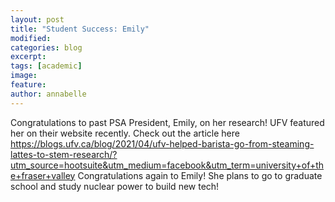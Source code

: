 ```yaml
---
layout: post
title: "Student Success: Emily"
modified:
categories: blog
excerpt: 
tags: [academic]
image:
feature:  
author: annabelle
---
```

Congratulations to past PSA President, Emily, on her research! UFV featured her on their website recently. Check out the article here https://blogs.ufv.ca/blog/2021/04/ufv-helped-barista-go-from-steaming-lattes-to-stem-research/?utm_source=hootsuite&utm_medium=facebook&utm_term=university+of+the+fraser+valley
Congratulations again to Emily! She plans to go to graduate school and study nuclear power to build new tech! 